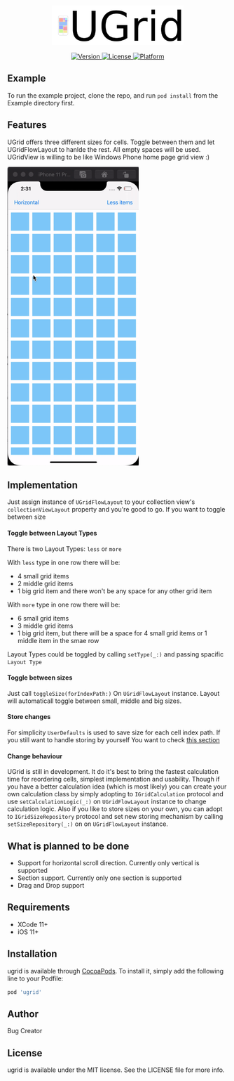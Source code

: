 

<p align="center">
   <img src="https://github.com/AramSemerjyan/ugrid/blob/master/Resources/logo.png" width=300 height=90 />
</p>
<p align="center">
    <a href="https://cocoapods.org/pods/ugrid">
        <img src="https://img.shields.io/cocoapods/v/ugrid.svg?style=flat"
            alt="Version">
    </a>
    <a href="https://cocoapods.org/pods/ugrid">
        <img src="https://img.shields.io/cocoapods/l/ugrid.svg?style=flat"
            alt="License">
    </a>
    <a href="https://cocoapods.org/pods/ugrid">
        <img src="https://img.shields.io/cocoapods/p/ugrid.svg?style=flat"
            alt="Platform">
    </a>
</p>

## Example

To run the example project, clone the repo, and run `pod install` from the Example directory first.

## Features
UGrid offers three different sizes for cells. Toggle between them and let UGridFlowLayout to hanlde the rest. All empty spaces will be used. UGridView is willing to be like Windows Phone home page grid view :)

<img src="https://github.com/AramSemerjyan/ugrid/blob/master/Resources/grid_view_updated.gif" width="300" height="680"/>

## Implementation
Just assign instance of `UGridFlowLayout` to your collection view's `collectionViewLayout` property and you're good to go. If you want to toggle between size

#### Toggle between Layout Types
There is two Layout Types: `less` or `more`

With `less` type in one row there will be:
* 4 small grid items
* 2 middle grid items
* 1 big grid item and there won't be any space for any other grid item

With `more` type in one row there will be:
* 6 small grid items
* 3 middle grid items
* 1 big grid item, but there will be a space for 4 small grid items or 1 middle item in the smae row

Layout Types could be toggled by calling `setType(_:)` and passing spacific `Layout Type`

#### Toggle between sizes
Just call `toggleSize(forIndexPath:)` On `UGridFlowLayout` instance. Layout will automaticall toggle between small, middle and big sizes.

#### Store changes
For simplicity `UserDefaults` is used to save size for each cell index path. If you still want to handle storing by yourself You want to check [this section](####-Change-behaviour)

#### Change behaviour
UGrid is still in development. It do it's best to bring the fastest calculation time for reordering cells, simplest implementation and usability. Though if you have a better calculation idea (which is most likely) you can create your own calculation class by simply adopting to `IGridCalculation` protocol and use `setCalculationLogic(_:)` on `UGridFlowLayout` instance to change calculation logic.
Also if you like to store sizes on your own, you can adopt to `IGridSizeRepository` protocol and set new storing mechanism by calling `setSizeRepository(_:)` on on `UGridFlowLayout` instance.

## What is planned to be done
* Support for horizontal scroll direction. Currently only vertical is supported
* Section support. Currently only one section is supported
* Drag and Drop support

## Requirements
* XCode 11+
* iOS 11+

## Installation

ugrid is available through [CocoaPods](https://cocoapods.org). To install
it, simply add the following line to your Podfile:

```ruby
pod 'ugrid'
```

## Author

Bug Creator

## License

ugrid is available under the MIT license. See the LICENSE file for more info.
